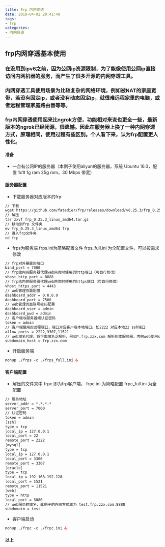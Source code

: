 ```yaml
---
title: Frp 内网穿透
date: 2019-04-02 20:41:48
tags:
- frp
categories:
- 内网穿透
---
```

## frp内网穿透基本使用
### 在没用到ipv6之前，因为公网ip资源限制，为了能像使用公网ip直接访问内网机器的服务，而产生了很多开源的内网穿透工具。
### 内网穿透工具使用场景为比较复杂的网络环境，例如被NAT的家庭宽带，若没有固定ip，或者没有动态固定ip，就很难远程家里的电脑，或者远程管理家庭路由器等等。
### frp内网穿透使用起来比ngrok方便，功能相对来说也更全一些，最新版本的ngrok已经闭源，很遗憾。因此在服务器上换了一种内网穿透方式，原理相同，使用过程有些区别。个人看下来，认为frp配置更人性化。
#### 准备
- 一台有公网IP的服务器（本例子使用aliyun的服务器，系统 Ubuntu 16.0，配置 1c1t 1g ram 25g rom，30 Mbps 带宽）
#### 服务器配置
- 下载服务器对应版本的frp
```html
// 下载
wget https://github.com/fatedier/frp/releases/download/v0.25.3/frp_0.25.3_linux_amd64.tar.gz
// 解压
tar zxvf frp_0.25.3_linux_amd64.tar.gz
// 移动到frp 文件夹
mv frp_0.25.3_linux_amd64 frp
// 进入frp文件夹
cd frp
```
- frps为服务端 frps.ini为简略配置文件 frps_full.ini 为全配置文件，可以按需求修改
```html
// frp对外暴露的端口
bind_port = 7000
// frp给内网服务器代理web网页时使用的http端口（可自行修改）
vhost_http_port = 8888
// frp给内网服务器代理web网页时使用的https端口（可自行修改）
vhost_https_port = 4443
// web管理页面配置
dashboard_addr = 0.0.0.0
dashboard_port = 7500
// web管理页面账号密码配置
dashboard_user = admin
dashboard_pwd = admin 
// 客户端与服务器端认证密码
token = admin
// 客户端使用的远程端口，端口对应客户端本地端口。如2222 对应本地22 ssh端口
allow_ports = 2222,3307,11521
// web域名代理，将下面域名泛解析，例如*.frp.zzx.com 解析到本服务器，内网web使用subdomain 来区分并解析带对应服务
subdomain_host = frp.zzx.com
```
- 开启服务端
```html
nohup ./frps -c ./frps_full.ini &
```
#### 客户端配置
- 解压的文件夹中 frpc 即为frp客户端， frpc.ini 为简略配置 frpc_full.ini 为全配置
```html
// 服务地址
server_addr = *.*.*.*
server_port = 7000
// 认证密码
token = admin
[ssh]
type = tcp
local_ip = 127.0.0.1
local_port = 22
remote_port = 2222
[mysql]
type = tcp
local_ip = 127.0.0.1
local_port = 3306
remote_port = 3307
[oracle]
type = tcp
local_ip = 192.168.192.128
local_port = 1521
remote_port = 11521
[web]
type = http
local_port = 8080 
// web服务的域名，此例子的外网方式即为 test.frp.zzx.com:8888
subdomain = test
```
- 客户端启动
```html
nohup ./frpc -c ./frpc.ini &
```
#### 以上

